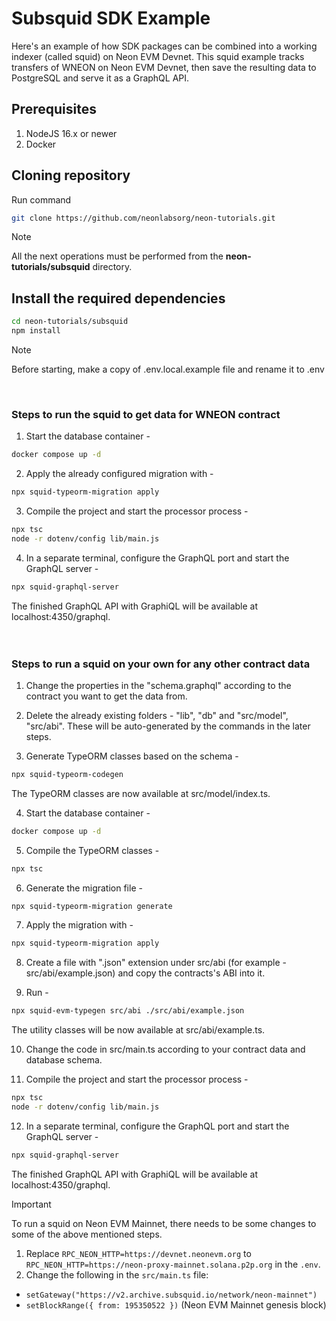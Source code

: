 # Subsquid SDK Example

Here's an example of how SDK packages can be combined into a working indexer (called squid) on Neon EVM Devnet.
This squid example tracks transfers of WNEON on Neon EVM Devnet, then save the resulting data to PostgreSQL and serve it as a GraphQL API.

## Prerequisites

1. NodeJS 16.x or newer
2. Docker

## Cloning repository

Run command

```sh
git clone https://github.com/neonlabsorg/neon-tutorials.git
```
> [!NOTE]  
> All the next operations must be performed from the **neon-tutorials/subsquid** directory.

## Install the required dependencies

```sh
cd neon-tutorials/subsquid
npm install
```

> [!NOTE]  
> Before starting, make a copy of .env.local.example file and rename it to .env

<br>

### Steps to run the squid to get data for WNEON contract

1. Start the database container -

```sh
docker compose up -d
```

2. Apply the already configured migration with -

```sh
npx squid-typeorm-migration apply
```

3. Compile the project and start the processor process -

```sh
npx tsc
node -r dotenv/config lib/main.js
```

4. In a separate terminal, configure the GraphQL port and start the GraphQL server -

```sh
npx squid-graphql-server
```

The finished GraphQL API with GraphiQL will be available at localhost:4350/graphql.
<br><br><br>

### Steps to run a squid on your own for any other contract data

1. Change the properties in the "schema.graphql" according to the contract you want to get the data from.

2. Delete the already existing folders - "lib", "db" and "src/model", "src/abi". These will be auto-generated by the commands in the later steps.

3. Generate TypeORM classes based on the schema -

```sh
npx squid-typeorm-codegen
```

The TypeORM classes are now available at src/model/index.ts.

4. Start the database container -

```sh
docker compose up -d
```

5. Compile the TypeORM classes -

```sh
npx tsc
```

6. Generate the migration file -

```sh
npx squid-typeorm-migration generate
```

7. Apply the migration with -

```sh
npx squid-typeorm-migration apply
```

8. Create a file with ".json" extension under src/abi (for example - src/abi/example.json) and copy the contracts's ABI into it.

9. Run -

```sh
npx squid-evm-typegen src/abi ./src/abi/example.json
```

The utility classes will be now available at src/abi/example.ts.

10. Change the code in src/main.ts according to your contract data and database schema.

11. Compile the project and start the processor process -

```sh
npx tsc
node -r dotenv/config lib/main.js
```

12. In a separate terminal, configure the GraphQL port and start the GraphQL server -

```sh
npx squid-graphql-server
```

The finished GraphQL API with GraphiQL will be available at localhost:4350/graphql.

> [!IMPORTANT]  
> To run a squid on Neon EVM Mainnet, there needs to be some changes to some of the above mentioned steps.
>
> 1.  Replace `RPC_NEON_HTTP=https://devnet.neonevm.org` to `RPC_NEON_HTTP=https://neon-proxy-mainnet.solana.p2p.org` in the `.env`.
> 2.  Change the following in the `src/main.ts` file:
>
> - `setGateway("https://v2.archive.subsquid.io/network/neon-mainnet")`
> - `setBlockRange({ from: 195350522 })` (Neon EVM Mainnet genesis block)
